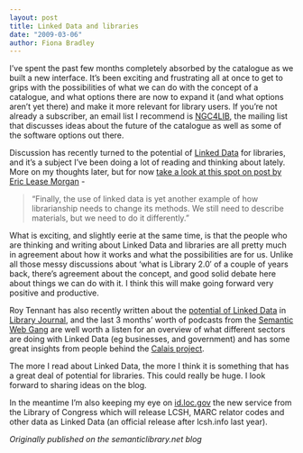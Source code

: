 ```yaml
---
layout: post
title: Linked Data and libraries
date: "2009-03-06"
author: Fiona Bradley
---
```

I’ve spent the past few months completely absorbed by the catalogue as we built a new interface. It’s been exciting and frustrating all at once to get to grips with the possibilities of what we can do with the concept of a catalogue, and what options there are now to expand it (and what options aren’t yet there) and make it more relevant for library users. If you’re not already a subscriber, an email list I recommend is [NGC4LIB](http://www.lsoft.com/scripts/wl.exe?SL1=NGC4LIB&H=LISTSERV.ND.EDU), the mailing list that discusses ideas about the future of the catalogue as well as some of the software options out there.

Discussion has recently turned to the potential of [Linked Data](http://linkeddata.org/) for libraries, and it’s a subject I’ve been doing a lot of reading and thinking about lately. More on my thoughts later, but for now [take a look at this spot on post by Eric Lease Morgan](http://serials.infomotions.com/ngc4lib/archive/2009/200903/0311.html) -

> “Finally, the use of linked data is yet another example of how librarianship needs to change its methods. We still need to describe materials, but we need to do it differently.”

What is exciting, and slightly eerie at the same time, is that the people who are thinking and writing about Linked Data and libraries are all pretty much in agreement about how it works and what the possibilities are for us. Unlike all those messy discussions about ‘what is Library 2.0′ of a couple of years back, there’s agreement about the concept, and good solid debate here about things we can do with it. I think this will make going forward very positive and productive.

Roy Tennant has also recently written about the [potential of Linked Data](http://www.libraryjournal.com/blog/1090000309/post/1930038793.html) in [Library Journal](http://www.libraryjournal.com/), and the last 3 months’ worth of podcasts from the [Semantic Web Gang](http://semanticgang.talis.com/) are well worth a listen for an overview of what different sectors are doing with Linked Data (eg businesses, and government) and has some great insights from people behind the [Calais project](http://www.opencalais.com/).

The more I read about Linked Data, the more I think it is something that has a great deal of potential for libraries. This could really be huge. I look forward to sharing ideas on the blog.

In the meantime I’m also keeping my eye on [id.loc.gov](http://id.loc.gov/) the new service from the Library of Congress which will release LCSH, MARC relator codes and other data as Linked Data (an official release after lcsh.info last year).

_Originally published on the semanticlibrary.net blog_
